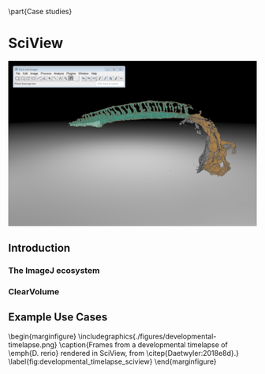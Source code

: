 \part{Case studies}

# SciView

![Screenshot of SciView, showing a multicolour segmentation of _Danio rerio_ vasculature. Dataset courtesy of Stephan Daetwyler, Huisken Lab, MPI-CBG Dresden and Morgridge Institute for Research, Madison, USA.\label{fig:SciViewScreenshot}](./figures/scenery-sciview.png)

## Introduction

### The ImageJ ecosystem

### ClearVolume

## Example Use Cases

\begin{marginfigure}
    \includegraphics{./figures/developmental-timelapse.png}
    \caption{Frames from a developmental timelapse of \emph{D. rerio} rendered in SciView, from \citep{Daetwyler:2018e8d}.}
    \label{fig:developmental_timelapse_sciview}
\end{marginfigure}